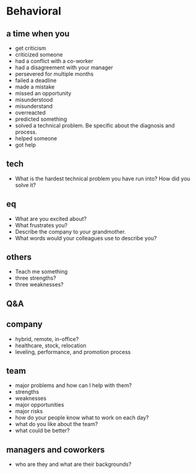 
# Behavioral

## a time when you 
- get criticism
- criticized someone 
- had a conflict with a co-worker
- had a disagreement with your manager
- persevered for multiple months
- failed a deadline
- made a mistake
- missed an opportunity
- misunderstood
- misunderstand
- overreacted
- predicted something
- solved a technical problem. Be specific about the diagnosis and process.
- helped someone 
- got help

## tech 
- What is the hardest technical problem you have run into? How did you solve it?

## eq 
- What are you excited about?
- What frustrates you?
- Describe the company to your grandmother.
- What words would your colleagues use to describe you?

## others 
- Teach me something 
- three strengths?
- three weaknesses?


## Q&A

## company 
- hybrid, remote, in-office?
- healthcare, stock, relocation
- leveling, performance, and promotion process 
## team 
- major problems and how can I help with them?
- strengths 
- weaknesses
- major opportunities 
- major risks 
- how do your people know what to work on each day?
- what do you like about the team?
- what could be better?
## managers and coworkers 
- who are they and what are their backgrounds?